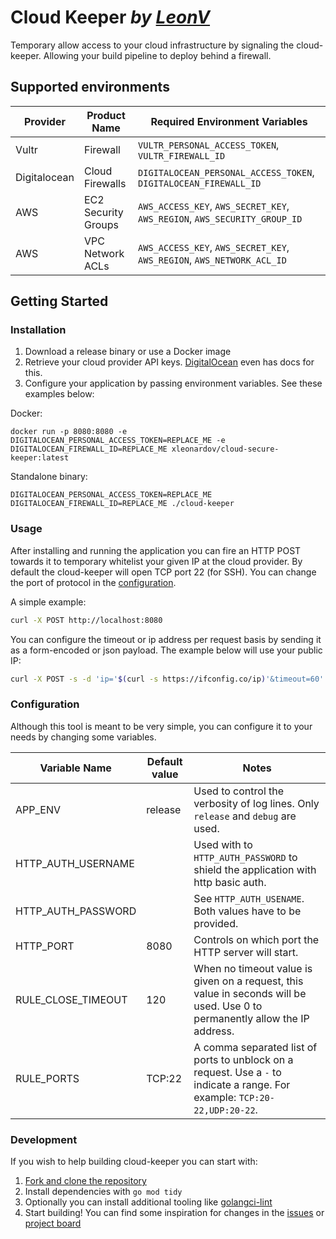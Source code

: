 # Cloud Keeper <i>by [LeonV](https://github.com/xleonardov)</i>

Temporary allow access to your cloud infrastructure by signaling the cloud-keeper. Allowing your build pipeline to deploy behind a firewall.


## Supported environments

| Provider | Product Name | Required Environment Variables |
|---    |---    |---    |
| Vultr | Firewall | `VULTR_PERSONAL_ACCESS_TOKEN`, `VULTR_FIREWALL_ID`|
| Digitalocean | Cloud Firewalls | `DIGITALOCEAN_PERSONAL_ACCESS_TOKEN`, `DIGITALOCEAN_FIREWALL_ID` |
| AWS | EC2 Security Groups | `AWS_ACCESS_KEY`, `AWS_SECRET_KEY`, `AWS_REGION`, `AWS_SECURITY_GROUP_ID` |
| AWS | VPC Network ACLs | `AWS_ACCESS_KEY`, `AWS_SECRET_KEY`, `AWS_REGION`, `AWS_NETWORK_ACL_ID` |

## Getting Started

### Installation
1. Download a release binary or use a Docker image
1. Retrieve your cloud provider API keys. [DigitalOcean](https://www.digitalocean.com/docs/api/create-personal-access-token/) even has docs for this.
1. Configure your application by passing environment variables. See these examples below:

Docker:
```
docker run -p 8080:8080 -e DIGITALOCEAN_PERSONAL_ACCESS_TOKEN=REPLACE_ME -e DIGITALOCEAN_FIREWALL_ID=REPLACE_ME xleonardov/cloud-secure-keeper:latest
```

Standalone binary:
```
DIGITALOCEAN_PERSONAL_ACCESS_TOKEN=REPLACE_ME DIGITALOCEAN_FIREWALL_ID=REPLACE_ME ./cloud-keeper
```

### Usage
After installing and running the application you can fire an HTTP POST towards it to temporary whitelist your given IP at the cloud provider.
By default the cloud-keeper will open TCP port 22 (for SSH). You can change the port of protocol in the [configuration](#configuration).

A simple example:
```bash
curl -X POST http://localhost:8080
```

You can configure the timeout or ip address per request basis by sending it as a form-encoded or json payload. The example below will use your public IP:
```bash
curl -X POST -s -d 'ip='$(curl -s https://ifconfig.co/ip)'&timeout=60' http://localhost:8080
```

  
### Configuration

Although this tool is meant to be very simple, you can configure it to your needs by changing some variables. 

| Variable Name      | Default value | Notes |
|---	             |---	        |---    |
| APP_ENV            | release      | Used to control the verbosity of log lines. Only `release` and `debug` are used. |
| HTTP_AUTH_USERNAME |              | Used with to `HTTP_AUTH_PASSWORD` to shield the application with http basic auth. |
| HTTP_AUTH_PASSWORD |              | See `HTTP_AUTH_USENAME`. Both values have to be provided.                         |
| HTTP_PORT          | 8080         | Controls on which port the HTTP server will start.                                |
| RULE_CLOSE_TIMEOUT | 120          | When no timeout value is given on a request, this value in seconds will be used. Use 0 to permanently allow the IP address. |
| RULE_PORTS         | TCP:22       | A comma separated list of ports to unblock on a request. Use a `-` to indicate a range. For example: `TCP:20-22,UDP:20-22`. |


### Development
If you wish to help building cloud-keeper you can start with:

1. [Fork and clone the repository](https://github.com/xleonardov/cloud-secure-keeper/fork)
1. Install dependencies with `go mod tidy`
1. Optionally you can install additional tooling like [golangci-lint](https://github.com/golangci/golangci-lint)
1. Start building! You can find some inspiration for changes in the [issues](https://github.com/xleonardov/cloud-secure-keeper/issue) or [project board](https://github.com/xleonardov/cloud-secure-keeper/projects)
